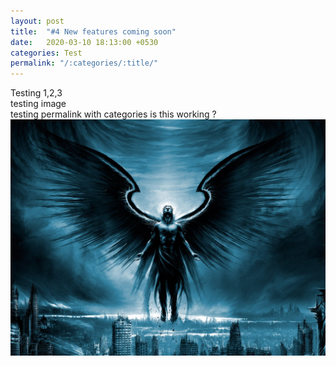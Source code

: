 ```yaml
---
layout: post
title:  "#4 New features coming soon"
date:   2020-03-10 18:13:00 +0530
categories: Test
permalink: "/:categories/:title/"
---
```


Testing 1,2,3
<br/>
testing image 
<br/>
testing permalink with categories
is this working ?
<br/>
<img src="/images/first.jpg">
<br/>
